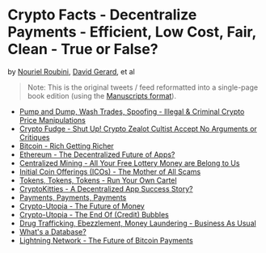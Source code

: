 

# Crypto Facts  -  Decentralize Payments - Efficient, Low Cost, Fair, Clean - True or False?

by [Nouriel Roubini](https://twitter.com/Nouriel), [David Gerard](https://twitter.com/davidgerard), et al

> Note: This is the original tweets / feed
> reformatted into a single-page book edition
> (using the [Manuscripts format](http://manuscripts.github.io)).


- [Pump and Dump, Wash Trades, Spoofing - Illegal & Criminal Crypto Price Manipulations](index.md#pump-and-dump-wash-trades-spoofing---illegal--criminal-crypto-price-manipulations)
- [Crypto Fudge - Shut Up! Crypto Zealot Cultist Accept No Arguments or Critiques](index.md#crypto-fudge---shut-up-crypto-zealot-cultist-accept-no-arguments-or-critiques)
- [Bitcoin - Rich Getting Richer](index.md#bitcoin---rich-getting-richer)
- [Ethereum - The Decentralized Future of Apps?](index.md#ethereum---the-decentralized-future-of-apps)
- [Centralized Mining - All Your Free Lottery Money are Belong to Us](index.md#centralized-mining---all-your-free-lottery-money-are-belong-to-us)
- [Initial Coin Offerings (ICOs) - The Mother of All Scams](index.md#initial-coin-offerings-icos---the-mother-of-all-scams)
- [Tokens, Tokens, Tokens - Run Your Own Cartel](index.md#tokens-tokens-tokens---run-your-own-cartel)
- [CryptoKitties - A Decentralized App Success Story?](index.md#cryptokitties---a-decentralized-app-success-story)
- [Payments, Payments, Payments](index.md#payments-payments-payments)
- [Crypto-Utopia - The Future of Money](index.md#crypto-utopia---the-future-of-money)
- [Crypto-Utopia - The End Of (Credit) Bubbles](index.md#crypto-utopia---the-end-of-credit-bubbles)
- [Drug Trafficking, Ebezzlement, Money Laundering - Business As Usual](index.md#drug-trafficking-ebezzlement-money-laundering---business-as-usual)
- [What's a Database?](index.md#whats-a-database)
- [Lightning Network - The Future of Bitcoin Payments](index.md#lightning-network---the-future-of-bitcoin-payments)

